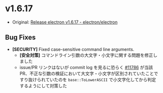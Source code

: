 # v1.6.17

* Original: [Release electron v1.6.17 - electron/electron](https://github.com/electron/electron/releases/tag/v1.6.17)

## Bug Fixes

* **[SECURITY]** Fixed case-sensitive command line arguments.
  * **[安全対策]** コマンドライン引数の大文字・小文字に関する問題を修正しました
  * issue/PR リンクはないが commit log を見るに恐らく [#11786](https://github.com/electron/electron/pull/11786) が当該 PR、不正な引数の検証において大文字・小文字が区別されていたことですり抜けられていたのを `base::ToLowerASCII` で小文字化してから判定するようにして対策した
